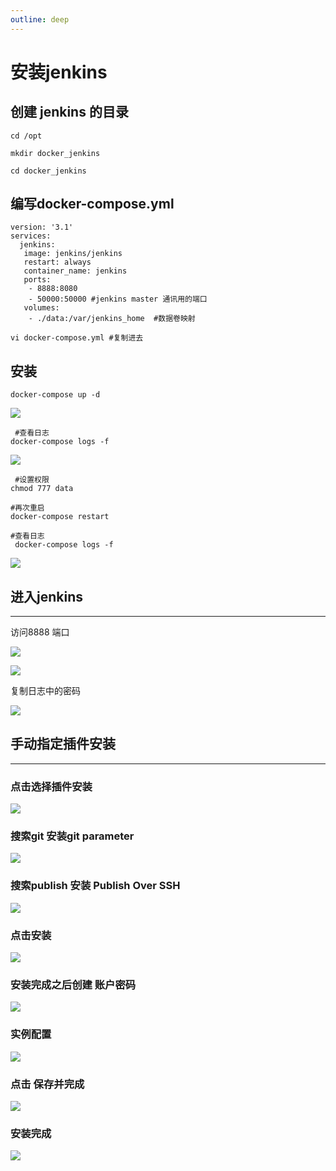 ```yaml
---
outline: deep
---
```


#  安装jenkins

## 创建 jenkins 的目录

```shell
cd /opt

mkdir docker_jenkins

cd docker_jenkins
```



## 编写docker-compose.yml


```shell
version: '3.1'
services:
  jenkins:
   image: jenkins/jenkins
   restart: always
   container_name: jenkins
   ports: 
    - 8888:8080
    - 50000:50000 #jenkins master 通讯用的端口
   volumes:
    - ./data:/var/jenkins_home  #数据卷映射
```

```shell
vi docker-compose.yml #复制进去
```

## 安装

```shell
docker-compose up -d
```

![](https://raw.gitmirror.com/KwFruit/basic-picture-service/note-v1.0.0/img/202309191104577.png)

```shell
 #查看日志
docker-compose logs -f 
```

![](https://raw.gitmirror.com/KwFruit/basic-picture-service/note-v1.0.0/img/202309191104950.png)

```shell
 #设置权限
chmod 777 data

#再次重启
docker-compose restart

#查看日志
 docker-compose logs -f 
```

![](https://raw.gitmirror.com/KwFruit/basic-picture-service/note-v1.0.0/img/202309191105031.png)

## 进入jenkins
-----------

访问8888 端口

![](https://raw.gitmirror.com/KwFruit/basic-picture-service/note-v1.0.0/img/202309191106572.png)

![](https://raw.gitmirror.com/KwFruit/basic-picture-service/note-v1.0.0/img/202309191106221.png)

 复制日志中的密码

![](https://raw.gitmirror.com/KwFruit/basic-picture-service/note-v1.0.0/img/202309191107893.png)

## 手动指定插件安装
----------

### 点击选择插件安装

![](https://raw.gitmirror.com/KwFruit/basic-picture-service/note-v1.0.0/img/202309191107221.png)

### 搜索git 安装git parameter

![](https://raw.gitmirror.com/KwFruit/basic-picture-service/note-v1.0.0/img/202309191107354.png)

### 搜索publish 安装 Publish Over SSH

![](https://raw.gitmirror.com/KwFruit/basic-picture-service/note-v1.0.0/img/202309191108046.png)

### 点击安装

 ![](https://raw.gitmirror.com/KwFruit/basic-picture-service/note-v1.0.0/img/202309191108336.png)

### 安装完成之后创建 账户密码

![](https://raw.gitmirror.com/KwFruit/basic-picture-service/note-v1.0.0/img/202309191108798.png)

### 实例配置

![](https://raw.gitmirror.com/KwFruit/basic-picture-service/note-v1.0.0/img/202309191108168.png)

### 点击 保存并完成

![](https://raw.gitmirror.com/KwFruit/basic-picture-service/note-v1.0.0/img/202309191108435.png)

### 安装完成

 ![](https://raw.gitmirror.com/KwFruit/basic-picture-service/note-v1.0.0/img/202309191108117.png)